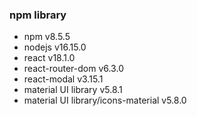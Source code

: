 ### npm library
- npm v8.5.5
- nodejs v16.15.0
- react v18.1.0
- react-router-dom v6.3.0
- react-modal v3.15.1
- material UI library v5.8.1
- material UI library/icons-material v5.8.0
